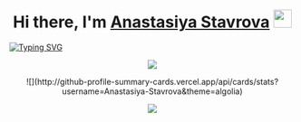 <h1 align="center">Hi there, I'm <a href="https://vk.com/an_stavrova" target="_blank">Anastasiya Stavrova</a> 
<img src="https://github.com/blackcater/blackcater/raw/main/images/Hi.gif" height="32"/></h1>

[![Typing SVG](https://readme-typing-svg.herokuapp.com?font=Fira+Code&size=30&duration=10000&pause=30000&color=000000&center=true&vCenter=true&width=1500&lines=Student+of+the+2nd+year+of+the+TSU+Higher+IT+School%2C+beginning+frontend+developer.+)](https://git.io/typing-svg)

<div align="center">
  
![](http://github-profile-summary-cards.vercel.app/api/cards/profile-details?username=Anastasiya-Stavrova&theme=algolia)

<div>
![](http://github-profile-summary-cards.vercel.app/api/cards/stats?username=Anastasiya-Stavrova&theme=algolia)

![](http://github-profile-summary-cards.vercel.app/api/cards/productive-time?username=Anastasiya-Stavrova&theme=algolia&utcOffset=8)
</div>

</div>




<!---
AnastasiaStavrova/AnastasiaStavrova is a ✨ special ✨ repository because its `README.md` (this file) appears on your GitHub profile.
You can click the Preview link to take a look at your changes.
--->
